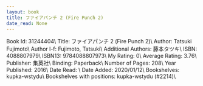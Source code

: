 ```yaml
---
layout: book
title: ファイアパンチ 2 (Fire Punch 2)
date_read: None
---
```


Book Id: 31244404\ 
Title: ファイアパンチ 2 (Fire Punch 2)\ 
Author: Tatsuki Fujimoto\ 
Author l-f: Fujimoto, Tatsuki\ 
Additional Authors: 藤本タツキ\ 
ISBN: 4088807979\ 
ISBN13: 9784088807973\ 
My Rating: 0\ 
Average Rating: 3.76\ 
Publisher: 集英社\ 
Binding: Paperback\ 
Number of Pages: 208\ 
Year Published: 2016\ 
Date Read: \ 
Date Added: 2020/01/12\ 
Bookshelves: kupka-wstydu\ 
Bookshelves with positions: kupka-wstydu (#2214)\ 

